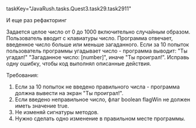taskKey="JavaRush.tasks.Quest3.task29.task2911"

И еще раз рефакторинг

Задается целое число от 0 до 1000 включительно случайным образом. Пользователь вводит с клавиатуры число.
Программа отвечает, введенное число больше или меньше загаданного. Если за 10 попыток пользователь программы
угадывает число - программа выводит:
"Ты угадал!"
"Загаданное число: [number]",
иначе "Ты проиграл!".
Исправь одну ошибку, чтобы код выполнял описанные действия.


Требования:
1.	Если за 10 попыток не введено правильного числа - программа должна вывести на экран "Ты проиграл!".
2.	Если введено неправильное число, флаг boolean flagWin не должен иметь значение true.
3.	Не изменяй сигнатуры методов.
4.	Нужно сделать одно изменение в правильном месте программы.


